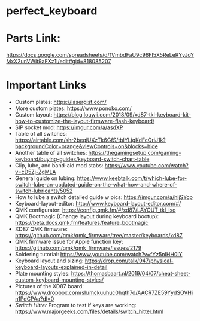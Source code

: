 # perfect_keyboard

# Parts Link:
https://docs.google.com/spreadsheets/d/1VmbdFaU9c96FI5X5ReLeRYyJoYMxX2unVWlt9aFXz1I/edit#gid=818085207

# Important Links
- Custom plates: https://lasergist.com/
- More custom plates: https://www.ponoko.com/
- Custom layout: https://blog.louwii.com/2018/09/xd87-tkl-keyboard-kit-how-to-customize-the-layout-firmware-flash-keyboard/
- SIP socket mod: https://imgur.com/a/asdXP
- Table of all switches: https://airtable.com/shr2beqjUXzTk6GfS/tblYLigKdFcOriJ1k?backgroundColor=orange&viewControls=on&blocks=hide
- Another table of all switches: https://thegamingsetup.com/gaming-keyboard/buying-guides/keyboard-switch-chart-table
- Clip, lube, and band-aid mod stabs: https://www.youtube.com/watch?v=cD5Zj-ZgMLA
- General guide on lubing: https://www.keebtalk.com/t/which-lube-for-switch-lube-an-updated-guide-on-the-what-how-and-where-of-switch-lubricants/5052
- How to lube a switch detailed guide w pics: https://imgur.com/a/hijSYcp
- Keyboard-layout-editor: http://www.keyboard-layout-editor.com/#/
- QMK configurator: https://config.qmk.fm/#/xd87/LAYOUT_tkl_iso
- QMK Bootmagic (Change layout during keyboard bootup): https://beta.docs.qmk.fm/features/feature_bootmagic
- XD87 QMK firmware: https://github.com/qmk/qmk_firmware/tree/master/keyboards/xd87
- QMK firmware issue for Apple function key: https://github.com/qmk/qmk_firmware/issues/2179
- Soldering tutorial: https://www.youtube.com/watch?v=fYz5nIHH0iY
- Keyboard layout and sizing: https://drop.com/talk/947/physical-keyboard-layouts-explained-in-detail
- Plate mounting styles: https://thomasbaart.nl/2019/04/07/cheat-sheet-custom-keyboard-mounting-styles/
- Pictures of the XD87 board: https://www.dropbox.com/sh/mckuuhuc0hqth7d/AACR7ZE59YydSOVHin1PdCPAa?dl=0
- *Switch Hitter* Program to test if keys are working: https://www.majorgeeks.com/files/details/switch_hitter.html